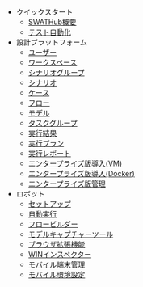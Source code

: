 * クイックスタート
  * [SWATHub概要](README)
  * [テスト自動化](guide_test_automation)
* 設計プラットフォーム
  * [ユーザー](design_user)
  * [ワークスペース](design_workspace)
  * [シナリオグループ](design_scenario_group)
  * [シナリオ](design_scenario)
  * [ケース](design_case)
  * [フロー](design_flow)
  * [モデル](design_model)
  * [タスクグループ](design_task)
  * [実行結果](design_result)
  * [実行プラン](design_plan)
  * [実行レポート](design_report)  
  * [エンタープライズ版導入(VM)](design_enterprise_setup_vm)
  * [エンタープライズ版導入(Docker)](design_enterprise_setup_docker)
  * [エンタープライズ版管理](design_enterprise_management)
* ロボット
  * [セットアップ](robot_setup)
  * [自動実行](robot_execution)
  * [フロービルダー](robot_flow_builder)
  * [モデルキャプチャーツール](robot_model_capture_tool)
  * [ブラウザ拡張機能](robot_web_inspector)
  * [WINインスペクター](robot_windows_inspect)
  * [モバイル端末管理](robot_device_manager)
  * [モバイル環境設定](robot_mobile_setup)
